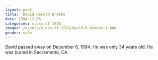```yaml
---
layout: post
title:  David Harold Brekke
date: 1994-12-06
categories: class-of-1978
images: /assets/class-of-1978/david-h-brekke-1.png
gender: male
---
```

David passed away on December 6, 1994. He was only 34 years old.  He was buried in Sacramento, CA.
